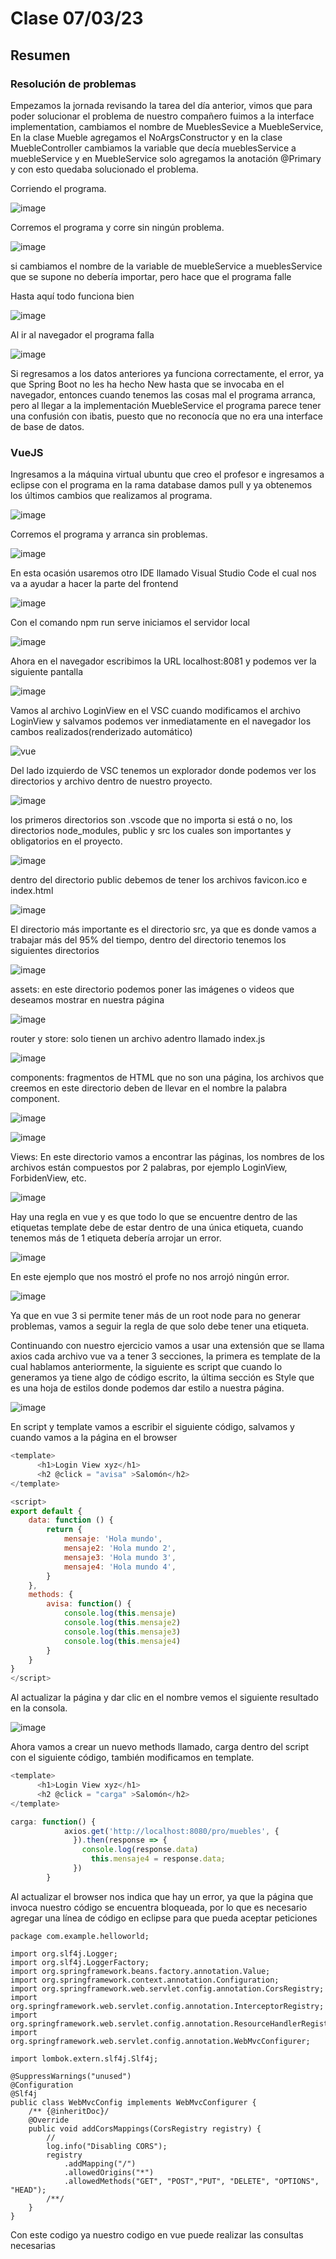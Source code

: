 # Clase 07/03/23 #
## Resumen ##
### Resolución de problemas ###

Empezamos la jornada revisando la tarea del día anterior, vimos que para poder solucionar el problema de nuestro compañero fuimos a la interface implementation, cambiamos el nombre de MueblesSevice a MuebleService, En la clase Mueble agregamos el NoArgsConstructor y en la clase MuebleController cambiamos la variable que decía mueblesService a muebleService y en MuebleService solo agregamos la anotación @Primary y con esto quedaba solucionado el problema.  

Corriendo el programa.

![image](https://user-images.githubusercontent.com/123017277/223582036-c1fdba31-f551-466c-8623-d3ef8d324508.png)

Corremos el programa y corre sin ningún problema.

![image](https://user-images.githubusercontent.com/123017277/223582185-f9231b1a-a069-4286-bf0e-fab1775fee7f.png)

si cambiamos el nombre de la variable de muebleService a mueblesService que se supone no debería importar, pero hace que el programa falle

Hasta aquí todo funciona bien 

![image](https://user-images.githubusercontent.com/123017277/223582463-5f326172-c031-407f-b84a-a628a70add2c.png)

Al ir al navegador el programa falla

![image](https://user-images.githubusercontent.com/123017277/223582970-dda6ba34-660a-485f-bcad-b0048baeb02e.png)

Si regresamos a los datos anteriores ya funciona correctamente, el error, ya que Spring Boot no les ha hecho New hasta que se invocaba en el navegador, entonces cuando tenemos las cosas mal el programa arranca, pero al llegar a la implementación MuebleService el programa parece tener una confusión con ibatis, puesto que no reconocía que no era una interface de base de datos.

### VueJS ###

Ingresamos a la máquina virtual ubuntu que creo el profesor e ingresamos a eclipse con el programa en la rama database damos pull y ya obtenemos los últimos cambios que realizamos al programa.

![image](https://user-images.githubusercontent.com/123017277/223614266-44942bf6-889d-45b5-b870-7410a2cbe186.png)

Corremos el programa y arranca sin problemas.

![image](https://user-images.githubusercontent.com/123017277/223614929-d90fc2f7-b00e-473d-8c2e-895176a9926f.png)

En esta ocasión usaremos otro IDE llamado Visual Studio Code el cual nos va a ayudar a hacer la parte del frontend

![image](https://user-images.githubusercontent.com/123017277/223621052-5a91075d-dd08-4032-87ff-a036cf52829b.png)

Con el comando npm run serve iniciamos el servidor local

![image](https://user-images.githubusercontent.com/123017277/223621223-c86192e5-679c-42cc-9a22-4bf7474ee327.png)

Ahora en el navegador escribimos la URL localhost:8081 y podemos ver la siguiente pantalla

![image](https://user-images.githubusercontent.com/123017277/223621441-843652a2-eb11-4957-9cbb-aeb083977f1c.png)

Vamos al archivo LoginView en el VSC cuando modificamos el archivo LoginView y salvamos podemos ver inmediatamente en el navegador los cambos realizados(renderizado automático)

![vue](https://user-images.githubusercontent.com/123017277/223623174-37e25770-a65e-40ed-8d7d-b8acc24cde86.gif)

Del lado izquierdo de VSC tenemos un explorador donde podemos ver los directorios y archivo dentro de nuestro proyecto.

![image](https://user-images.githubusercontent.com/123017277/223625286-ae526c6d-077f-4d04-9d4c-167ac088d088.png)

los primeros directorios son .vscode que no importa si está o no, los directorios node_modules, public y src los cuales son importantes y obligatorios en el proyecto.

![image](https://user-images.githubusercontent.com/123017277/223625646-57a6e0c4-dd0e-47d7-abd7-afce5a298f34.png)

dentro del directorio public debemos de tener los archivos favicon.ico e index.html

![image](https://user-images.githubusercontent.com/123017277/223625994-2ed5602f-fac7-4289-abca-0d2529b0c1b3.png)

El directorio más importante es el directorio src, ya que es donde vamos a trabajar más del 95% del tiempo, dentro del directorio tenemos los siguientes directorios

![image](https://user-images.githubusercontent.com/123017277/223626201-fc525277-8037-4373-bbf4-3aebf3cbee9d.png)

assets: en este directorio podemos poner las imágenes o videos que deseamos mostrar en nuestra página

![image](https://user-images.githubusercontent.com/123017277/223627727-5d0f71ad-7bb4-4aab-b75f-2ebf481d56f2.png)

router y store: solo tienen un archivo adentro llamado index.js

![image](https://user-images.githubusercontent.com/123017277/223628037-9d8cd0aa-8daf-43cd-bf80-cfce5e3a471e.png)

components: fragmentos de HTML que no son una página, los archivos que creemos en este directorio deben de llevar en el nombre la palabra component. 

![image](https://user-images.githubusercontent.com/123017277/223628187-9394b1bb-f11e-40a2-ac3f-fafe343cf995.png)

![image](https://user-images.githubusercontent.com/123017277/223628758-ce5098ae-c058-4752-a44e-697742620af2.png)

Views: En este directorio vamos a encontrar las páginas, los nombres de los archivos están compuestos por 2 palabras, por ejemplo LoginView, ForbidenView, etc.

![image](https://user-images.githubusercontent.com/123017277/223629305-10de4a44-d276-4335-9406-6da16a9a5acd.png)

Hay una regla en vue y es que todo lo que se encuentre dentro de las etiquetas template debe de estar dentro de una única etiqueta, cuando tenemos más de 1 etiqueta debería arrojar un error.

![image](https://user-images.githubusercontent.com/123017277/223630305-84117b2c-3c3c-4ad5-98ca-f1d628a4f06f.png)

En este ejemplo que nos mostró el profe no nos arrojó ningún error.

![image](https://user-images.githubusercontent.com/123017277/223630073-fd334b26-522c-4ac2-a433-035ee1e1618e.png)

Ya que en vue 3 si permite tener más de un root node para no generar problemas, vamos a seguir la regla de que solo debe tener una etiqueta.

Continuando con nuestro ejercicio vamos a usar una extensión que se llama axios cada archivo vue va a tener 3 secciones, la primera es template de la cual hablamos anteriormente, la siguiente es script que cuando lo generamos ya tiene algo de código escrito, la última sección es Style que es una hoja de estilos donde podemos dar estilo a nuestra página.

![image](https://user-images.githubusercontent.com/123017277/223635345-55b7b0ed-213b-478a-964c-09d2160954d0.png)

En script y template vamos a escribir el siguiente código, salvamos y cuando vamos a la página en el browser
```javascript
<template>
      <h1>Login View xyz</h1>
      <h2 @click = "avisa" >Salomón</h2>      
</template>
```

```javascript
<script>
export default {
    data: function () {
        return {
            mensaje: 'Hola mundo',
            mensaje2: 'Hola mundo 2',
            mensaje3: 'Hola mundo 3',
            mensaje4: 'Hola mundo 4',
        }
    },
    methods: {
        avisa: function() {
            console.log(this.mensaje)
            console.log(this.mensaje2)
            console.log(this.mensaje3)
            console.log(this.mensaje4)
        }
    }
}
</script>
 ```   
 Al actualizar la página y dar clic en el nombre vemos el siguiente resultado en la consola.
 
 ![image](https://user-images.githubusercontent.com/123017277/223639591-8313719d-daab-443c-9952-676675b64243.png)

Ahora vamos a crear un nuevo methods llamado, carga dentro del script con el siguiente código, también modificamos en template.
```javascript
<template>
      <h1>Login View xyz</h1>
      <h2 @click = "carga" >Salomón</h2>      
</template>
```

```javascript
carga: function() {
            axios.get('http://localhost:8080/pro/muebles', {
              }).then(response => {
                console.log(response.data)
                  this.mensaje4 = response.data; 
              })
        }
```
Al actualizar el browser nos indica que hay un error, ya que la página que invoca nuestro código se encuentra bloqueada, por lo que es necesario agregar una línea de código en eclipse para que pueda aceptar peticiones
```
package com.example.helloworld;

import org.slf4j.Logger;
import org.slf4j.LoggerFactory;
import org.springframework.beans.factory.annotation.Value;
import org.springframework.context.annotation.Configuration;
import org.springframework.web.servlet.config.annotation.CorsRegistry;
import org.springframework.web.servlet.config.annotation.InterceptorRegistry;
import org.springframework.web.servlet.config.annotation.ResourceHandlerRegistry;
import org.springframework.web.servlet.config.annotation.WebMvcConfigurer;

import lombok.extern.slf4j.Slf4j;

@SuppressWarnings("unused")
@Configuration
@Slf4j
public class WebMvcConfig implements WebMvcConfigurer {
    /** {@inheritDoc}/
    @Override
    public void addCorsMappings(CorsRegistry registry) {
        //
        log.info("Disabling CORS");
        registry
            .addMapping("/")
            .allowedOrigins("*")
            .allowedMethods("GET", "POST","PUT", "DELETE", "OPTIONS", "HEAD");
        /**/
    }
}
```

Con este codigo ya nuestro codigo en vue  puede realizar las consultas necesarias

